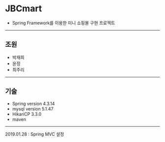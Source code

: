 # JBCmart
- Spring Framework를 이용한 미니 쇼핑몰 구현 프로젝트<br>
-----------------
## 조원
- 박재희
- 윤정
- 최주리
------------------
## 기술 
- Spring version 4.3.14
- mysql version 5.1.47
- HikariCP 3.3.0
- maven 
-------------------

2019.01.28 : Spring MVC 설정
